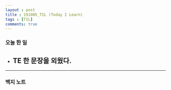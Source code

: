 ```yaml
---
layout : post
title : 191005_TIL (Today I Learn)
tags : [TIL]
comments: true
---
```

### 오늘 한 일
- TE 한 문장을 외웠다.
  - 

---
### 백지 노트
